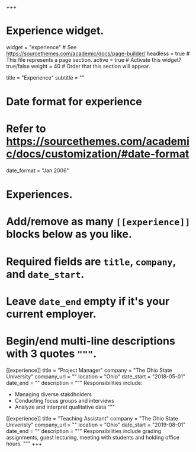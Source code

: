 +++
# Experience widget.
widget = "experience"  # See https://sourcethemes.com/academic/docs/page-builder/
headless = true  # This file represents a page section.
active = true  # Activate this widget? true/false
weight = 40  # Order that this section will appear.

title = "Experience"
subtitle = ""

# Date format for experience
#   Refer to https://sourcethemes.com/academic/docs/customization/#date-format
date_format = "Jan 2006"

# Experiences.
#   Add/remove as many `[[experience]]` blocks below as you like.
#   Required fields are `title`, `company`, and `date_start`.
#   Leave `date_end` empty if it's your current employer.
#   Begin/end multi-line descriptions with 3 quotes `"""`.
[[experience]]
  title = "Project Manager"
  company = "The Ohio State University"
  company_url = ""
  location = "Ohio"
  date_start = "2018-05-01"
  date_end = ""
  description = """
  Responsibilities include:
  
  * Managing diverse stakdholders
  * Conducting focus groups and interviews
  * Analyze and interpret qualitative data
  """

[[experience]]
  title = "Teaching Assistant"
  company = "The Ohio State Univeristy"
  company_url = ""
  location = "Ohio"
  date_start = "2019-08-01"
  date_end = ""
  description = """
  Responsibilities include grading assignments, guest lecturing, meeting with students and holding office hours.
   """
+++
